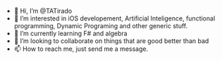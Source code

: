 - 👋 Hi, I’m @TATirado
- 👀 I’m interested in iOS developement, Artificial Inteligence, functional programming, Dynamic Programing and other generic stuff.
- 🌱 I’m currently learning F# and algebra
- 💞️ I’m looking to collaborate on things that are good better than bad
- 📫 How to reach me, just send me a message.

<!---
TATirado/TATirado is a ✨ special ✨ repository because its `README.md` (this file) appears on your GitHub profile.
You can click the Preview link to take a look at your changes.
--->

